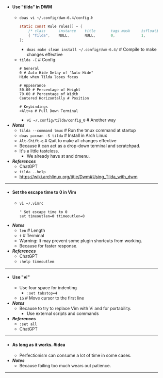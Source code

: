 - #### Use "tilda" in DWM
    - `doas vi ~/.config/dwm-6.4/config.h`
      ```c
      static const Rule rules[] = {
          /* class      instance    title       tags mask     isfloating   monitor */
          { "Tilda",    NULL,       NULL,       0,            1,           -1 },
      };
      ```
        - `doas make clean install ~/.config/dwm-6.4/` # Compile to make changes effective
    - `tilda -C` # Config
      ```
      # General
      0 # Auto Hide Delay of "Auto Hide"
      Hide when Tilda loses focus

      # Appearance
      50.00 # Percentage of Height
      70.00 # Percentage of Width
      Centered Horizontally # Position
      
      # Keybindings
      <Alt>a # Pull Down Terminal
      ```
        - `vi ~/.config/tilda/config_0` # Another way
- ***Notes***
    - `tilda --command tmux` # Run the tmux command at startup
    - `doas pacman -S tilda` # Install in Arch Linux
    - `Alt-Shift-q` # Quit to make all changes effective
    - Because it can act as a drop-down terminal and scratchpad.
    - It's a little tasteless.
        - We already have st and dmenu.
- ***References***
    - ChatGPT
    - `tilda --help`
    - https://wiki.archlinux.org/title/Dwm#Using_Tilda_with_dwm
- ---
- #### Set the escape time to 0 in Vim
    - `vi ~/.vimrc`
      ```
      " Set escape time to 0
      set timeoutlen=0 ttimeoutlen=0
      ```
- ***Notes***
    - `len` # Length
    - `t` # Terminal
    - Warning: It may prevent some plugin shortcuts from working.
    - Because for faster response.
- ***References***
    - ChatGPT
    - `:help timeoutlen`
- ---
- #### Use "vi"
    - Use four space for indenting
        - `:set tabstop=4`
    - `1G` # Move cursor to the first line
- ***Notes***
    - Because to try to replace Vim with Vi and for portability.
        - Use external scripts and commands
- ***References***
    - `:set all`
    - ChatGPT
- ---
- #### As long as it works. #idea
    - Perfectionism can consume a lot of time in some cases.
- ***Notes***
    - Because failing too much wears out patience.
- ---
